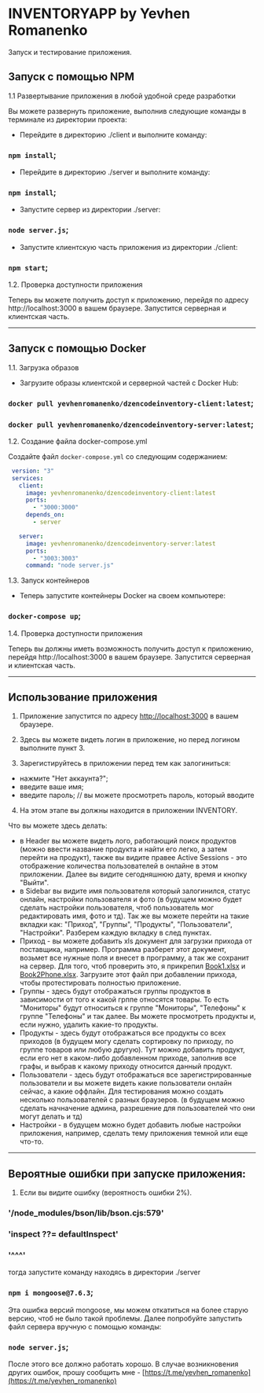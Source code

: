 # INVENTORYAPP by Yevhen Romanenko

Запуск и тестирование приложения.

## Запуск с помощью NPM

1.1 Развертывание приложения в любой удобной среде разработки

Вы можете развернуть приложение, выполнив следующие команды в терминале из директории проекта:

- Перейдите в директорию ./client и выполните команду:
### `npm install`;

- Перейдите в директорию ./server и выполните команду:
### `npm install`;

- Запустите сервер из директории ./server:
### `node server.js`;

- Запустите клиентскую часть приложения из директории ./client:
### `npm start`;

1.2. Проверка доступности приложения

Теперь вы можете получить доступ к приложению, перейдя по адресу http://localhost:3000 в вашем браузере. Запустится серверная и клиентская часть.

---------------------------------------

## Запуск с помощью Docker

1.1. Загрузка образов

- Загрузите образы клиентской и серверной частей с Docker Hub:

### `docker pull yevhenromanenko/dzencodeinventory-client:latest`;
### `docker pull yevhenromanenko/dzencodeinventory-server:latest`;

1.2. Создание файла docker-compose.yml

Создайте файл `docker-compose.yml` со следующим содержанием:

  ```yaml
   version: "3"
   services:
     client:
       image: yevhenromanenko/dzencodeinventory-client:latest
       ports:
         - "3000:3000"
       depends_on:
         - server

     server:
       image: yevhenromanenko/dzencodeinventory-server:latest
       ports:
         - "3003:3003"
       command: "node server.js"
  ```     
  

1.3. Запуск контейнеров

- Теперь запустите контейнеры Docker на своем компьютере:

### `docker-compose up`;

1.4. Проверка доступности приложения

Теперь вы должны иметь возможность получить доступ к приложению, перейдя http://localhost:3000 в вашем браузере. Запустится серверная и клиентская часть.

---------------------------------------

## Использование приложения

1. Приложение запустится по адресу [http://localhost:3000](http://localhost:3000) в вашем браузере.

2. Здесь вы можете видеть логин в приложение, но перед логином выполните пункт 3.

3. Зарегистируйтесь в приложении перед тем как залогиниться:
- нажмите "Нет аккаунта?";
- введите ваше имя;
- введите пароль; // вы можете просмотреть пароль, который вводите

4. На этом этапе вы должны находится в приложении INVENTORY. 
 
Что вы можете здесь делать:
- в Header вы можете видеть лого, работающий поиск продуктов (можно ввести название продукта и найти его легко, а затем перейти на продукт), также вы видите правее Active Sessions - это отображение количества пользователей в онлайне в этом приложении. Далее вы видите сегодняшнюю дату, время и кнопку "Выйти".
- в Sidebar вы видите имя пользователя который залогинился, статус онлайн, настройки пользователя и фото (в будущем можно будет сделать настройки пользователя, чтоб пользователь мог редактировать имя, фото и тд). Так же вы можете перейти на такие вкладки как: "Приход", "Группы", "Продукты", "Пользователи", "Настройки". Разберем каждую вкладку в след пунктах.
- Приход - вы можете добавить xls документ для загрузки прихода от поставщика, например. Программа разберет этот документ, возьмет все нужные поля и внесет в программу, а так же сохранит на сервер. Для того, чтоб проверить это, я прикрепил  [Book1.xlsx](Book1.xlsx) и [Book2Phone.xlsx](Book2Phone.xlsx). Загрузите этот файл при добавлении прихода, чтобы протестировать полностью приложение.
- Группы - здесь будут отображаться группы продуктов в зависимости от того к какой грппе относятся товары. То есть "Мониторы" будут относиться к группе "Мониторы", "Телефоны" к группе "Телефоны" и так далее. Вы можете просмотреть продукты и, если нужно, удалить какие-то продукты.
- Продукты - здесь будут отображаться все продукты со всех приходов (в будущем могу сделать сортировку по приходу, по группе товаров или любую другую). Тут можно добавить продукт, если его нет в каком-либо добавленном приходе, заполнив все графы, и выбрав к какому приходу относится данный продукт.
- Пользователи - здесь будут отображаться все зарегистрированные пользователи и вы можете видеть какие пользователи онлайн сейчас, а какие оффлайн. Для тестирования можно создать несколько пользователей с разных браузеров. (в будущем можно сделать начначение админа, разрешение для пользователей что они могут делать и тд)
- Настройки - в будущем можно будет добавить любые настройки приложения, например, сделать тему приложения темной или еще что-то.

---------------------------------------------

## Вероятные ошибки при запуске приложения:

1. Если вы видите ошибку (вероятность ошибки 2%).

### '/node_modules/bson/lib/bson.cjs:579'
### 'inspect ??= defaultInspect'
### '^^^'

тогда запустите команду находясь в директории ./server

### `npm i mongoose@7.6.3`;

Эта ошибка версий mongoose, мы можем откатиться на более старую версию, чтоб не было такой проблемы.
Далее попробуйте запустить файл сервера вручную с помощью команды:

### `node server.js`;

После этого все должно работать хорошо.
В случае возникновения других ошибок, прошу сообщить мне - [https://t.me/yevhen_romanenko](https://t.me/yevhen_romanenko)



